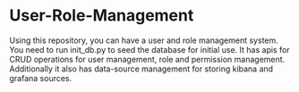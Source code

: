 # User-Role-Management
Using this repository, you can have a user and role management system. You need to run init_db.py to seed the database for initial use. It has apis for CRUD operations for user management, role and permission management. Additionally it also has data-source management for storing kibana and grafana sources. 
